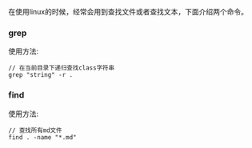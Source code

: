 在使用linux的时候，经常会用到查找文件或者查找文本，下面介绍两个命令。

### grep

使用方法:

```
// 在当前目录下递归查找class字符串
grep "string" -r .
```

### find

使用方法:

```
// 查找所有md文件
find . -name "*.md"
```